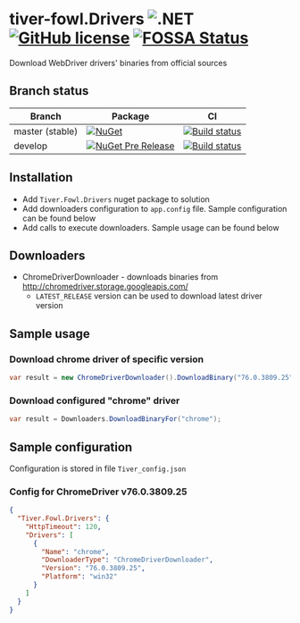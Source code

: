 # tiver-fowl.Drivers ![.NET](https://img.shields.io/badge/.NET-5-blue)  [![GitHub license](https://img.shields.io/badge/license-MIT-blue.svg)](https://raw.githubusercontent.com/MrHant/tiver-fowl/master/LICENSE) [![FOSSA Status](https://app.fossa.com/api/projects/git%2Bgithub.com%2FMrHant%2Ftiver-fowl.Drivers.svg?type=shield)](https://app.fossa.com/projects/git%2Bgithub.com%2FMrHant%2Ftiver-fowl.Drivers?ref=badge_shield)


Download WebDriver drivers' binaries from official sources

## Branch status

| Branch | Package | CI  |
| ------ | ------- | --- |
| master (stable) | [![NuGet](https://img.shields.io/nuget/v/Tiver.Fowl.Drivers.svg)](https://www.nuget.org/packages/Tiver.Fowl.Drivers) | [![Build status](https://ci.appveyor.com/api/projects/status/s6xak6m2jc2mijnt/branch/master?svg=true)](https://ci.appveyor.com/project/MrHant/tiver-fowl-drivers/branch/master) |
| develop | [![NuGet Pre Release](https://img.shields.io/nuget/vpre/Tiver.Fowl.Drivers.svg)](https://www.nuget.org/packages/Tiver.Fowl.Drivers/absoluteLatest) | [![Build status](https://ci.appveyor.com/api/projects/status/s6xak6m2jc2mijnt/branch/develop?svg=true)](https://ci.appveyor.com/project/MrHant/tiver-fowl-drivers/branch/develop) |

## Installation
* Add ```Tiver.Fowl.Drivers``` nuget package to solution
* Add downloaders configuration to ```app.config``` file. Sample configuration can be found below
* Add calls to execute downloaders. Sample usage can be found below

## Downloaders
* ChromeDriverDownloader - downloads binaries from http://chromedriver.storage.googleapis.com/
  * ```LATEST_RELEASE``` version can be used to download latest driver version

## Sample usage
### Download chrome driver of specific version

```c#
var result = new ChromeDriverDownloader().DownloadBinary("76.0.3809.25", "win32");
```

### Download configured "chrome" driver

```c#
var result = Downloaders.DownloadBinaryFor("chrome");
```

## Sample configuration

Configuration is stored in file `Tiver_config.json`

### Config for ChromeDriver v76.0.3809.25

```json
{
  "Tiver.Fowl.Drivers": {
    "HttpTimeout": 120,
    "Drivers": [
      {
        "Name": "chrome",
        "DownloaderType": "ChromeDriverDownloader",
        "Version": "76.0.3809.25",
        "Platform": "win32"
      }
    ]
  }
}
```
